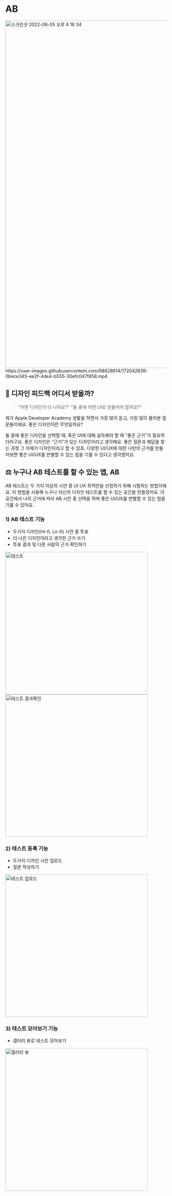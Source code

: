# AB
<img width="1083" alt="스크린샷 2022-06-05 오후 4 18 34" src="https://user-images.githubusercontent.com/98628614/172040073-c0eb3670-a235-4a09-a757-a8e99c2fdbd9.png">
https://user-images.githubusercontent.com/98628614/172042836-0bece345-ee2f-4de4-b555-30efc047f458.mp4 


## 🎨 디자인 피드백 어디서 받을까?

> "어떤 디자인이 더 나아요?"
> "둘 중에 어떤 UI로 만들어야 할까요?"

제가 Apple Developer Academy 생활을 하면서 가장 많이 듣고, 가장 많이 물어본 질문들이에요.
좋은 디자인이란 무엇일까요?

둘 중에 좋은 디자인을 선택할 때, 혹은 UI에 대해 설득해야 할 때
“좋은 근거”가 필요하더라구요.
좋은 디자인은 “근거”가 있는 디자인이라고 생각해요.
좋은 질문과 해답을 찾는 과정 그 자체가 디자인이라고 할 수 있죠.
다양한 UI/UX에 대한 나만의 근거를 만들어보면 좋은 UI/UX를 판별할 수 있는 힘을 기를 수 있다고 생각했어요.

## ⚖️ 누구나 AB 테스트를 할 수 있는 앱, AB

AB 테스트는 두 가지 이상의 시안 중 UI UX 최적안을 선정하기 위해 시험하는 방법이에요.
이 방법을 사용해 누구나 자신의 디자인 테스트를 할 수 있는 공간을 만들었어요.
이 공간에서 나의 근거에 따라 AB 시안 중 선택을 하며 좋은 UI/UX를 판별할 수 있는 힘을 기를 수 있어요.

### 1) AB 테스트 기능
  - 두가지 디자인(Hi-fi, Lo-fi) 시안 중 투표
  - 더 나은 디자인이라고 생각한 근거 쓰기
  - 투표 결과 및 다른 사람의 근거 확인하기
  <img width="444" alt="테스트" src="https://user-images.githubusercontent.com/98628614/172042749-0240af50-03d7-409d-af24-54ae552b3437.jpeg">
  <img width="444" alt="테스트 결과확인" src="https://user-images.githubusercontent.com/98628614/172040052-f7f239d6-e034-44b8-b275-bb9ac3ed790d.jpeg">

### 2) 테스트 등록 기능
  - 두가지 디자인 시안 업로드
  - 질문 작성하기
  <img width="444" alt="테스트 업로드" src="https://user-images.githubusercontent.com/98628614/172040048-86a3a981-ab77-4f6b-b456-a844ab17da3c.jpeg">

### 3) 테스트 모아보기 기능
  - 갤러리 뷰로 테스트 모아보기
  <img width="444" alt="갤러리 뷰" src="https://user-images.githubusercontent.com/98628614/172040083-81b661f1-c187-4f44-ab77-1853e12f75ca.jpeg">
